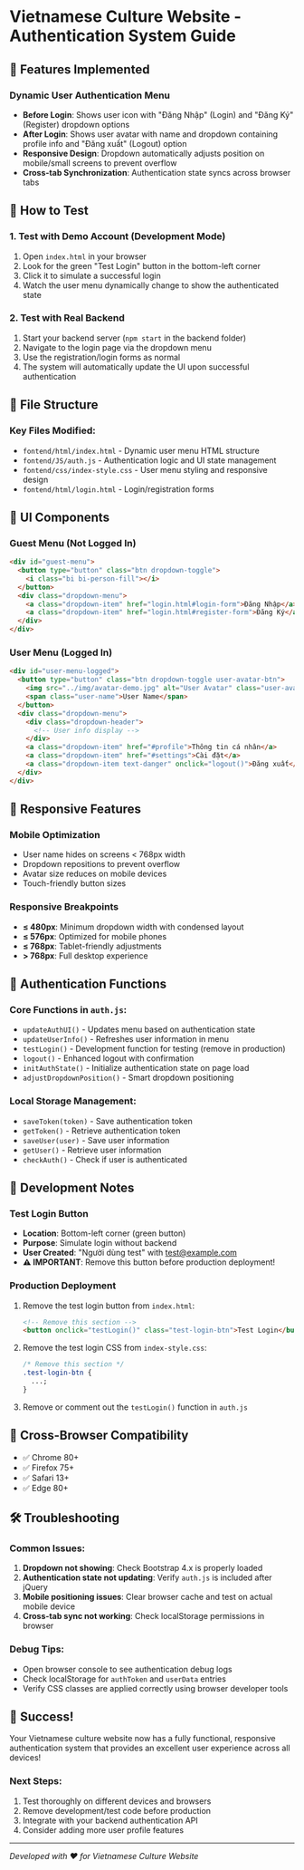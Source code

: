 # Vietnamese Culture Website - Authentication System Guide

## 🚀 Features Implemented

### Dynamic User Authentication Menu

- **Before Login**: Shows user icon with "Đăng Nhập" (Login) and "Đăng Ký" (Register) dropdown options
- **After Login**: Shows user avatar with name and dropdown containing profile info and "Đăng xuất" (Logout) option
- **Responsive Design**: Dropdown automatically adjusts position on mobile/small screens to prevent overflow
- **Cross-tab Synchronization**: Authentication state syncs across browser tabs

## 🎯 How to Test

### 1. Test with Demo Account (Development Mode)

1. Open `index.html` in your browser
2. Look for the green "Test Login" button in the bottom-left corner
3. Click it to simulate a successful login
4. Watch the user menu dynamically change to show the authenticated state

### 2. Test with Real Backend

1. Start your backend server (`npm start` in the backend folder)
2. Navigate to the login page via the dropdown menu
3. Use the registration/login forms as normal
4. The system will automatically update the UI upon successful authentication

## 🔧 File Structure

### Key Files Modified:

- `fontend/html/index.html` - Dynamic user menu HTML structure
- `fontend/JS/auth.js` - Authentication logic and UI state management
- `fontend/css/index-style.css` - User menu styling and responsive design
- `fontend/html/login.html` - Login/registration forms

## 🎨 UI Components

### Guest Menu (Not Logged In)

```html
<div id="guest-menu">
  <button type="button" class="btn dropdown-toggle">
    <i class="bi bi-person-fill"></i>
  </button>
  <div class="dropdown-menu">
    <a class="dropdown-item" href="login.html#login-form">Đăng Nhập</a>
    <a class="dropdown-item" href="login.html#register-form">Đăng Ký</a>
  </div>
</div>
```

### User Menu (Logged In)

```html
<div id="user-menu-logged">
  <button type="button" class="btn dropdown-toggle user-avatar-btn">
    <img src="../img/avatar-demo.jpg" alt="User Avatar" class="user-avatar" />
    <span class="user-name">User Name</span>
  </button>
  <div class="dropdown-menu">
    <div class="dropdown-header">
      <!-- User info display -->
    </div>
    <a class="dropdown-item" href="#profile">Thông tin cá nhân</a>
    <a class="dropdown-item" href="#settings">Cài đặt</a>
    <a class="dropdown-item text-danger" onclick="logout()">Đăng xuất</a>
  </div>
</div>
```

## 📱 Responsive Features

### Mobile Optimization

- User name hides on screens < 768px width
- Dropdown repositions to prevent overflow
- Avatar size reduces on mobile devices
- Touch-friendly button sizes

### Responsive Breakpoints

- **≤ 480px**: Minimum dropdown width with condensed layout
- **≤ 576px**: Optimized for mobile phones
- **≤ 768px**: Tablet-friendly adjustments
- **> 768px**: Full desktop experience

## 🔐 Authentication Functions

### Core Functions in `auth.js`:

- `updateAuthUI()` - Updates menu based on authentication state
- `updateUserInfo()` - Refreshes user information in menu
- `testLogin()` - Development function for testing (remove in production)
- `logout()` - Enhanced logout with confirmation
- `initAuthState()` - Initialize authentication state on page load
- `adjustDropdownPosition()` - Smart dropdown positioning

### Local Storage Management:

- `saveToken(token)` - Save authentication token
- `getToken()` - Retrieve authentication token
- `saveUser(user)` - Save user information
- `getUser()` - Retrieve user information
- `checkAuth()` - Check if user is authenticated

## 🎯 Development Notes

### Test Login Button

- **Location**: Bottom-left corner (green button)
- **Purpose**: Simulate login without backend
- **User Created**: "Người dùng test" with test@example.com
- **⚠️ IMPORTANT**: Remove this button before production deployment!

### Production Deployment

1. Remove the test login button from `index.html`:

   ```html
   <!-- Remove this section -->
   <button onclick="testLogin()" class="test-login-btn">Test Login</button>
   ```

2. Remove the test login CSS from `index-style.css`:

   ```css
   /* Remove this section */
   .test-login-btn {
     ...;
   }
   ```

3. Remove or comment out the `testLogin()` function in `auth.js`

## 🔄 Cross-Browser Compatibility

- ✅ Chrome 80+
- ✅ Firefox 75+
- ✅ Safari 13+
- ✅ Edge 80+

## 🛠️ Troubleshooting

### Common Issues:

1. **Dropdown not showing**: Check Bootstrap 4.x is properly loaded
2. **Authentication state not updating**: Verify `auth.js` is included after jQuery
3. **Mobile positioning issues**: Clear browser cache and test on actual mobile device
4. **Cross-tab sync not working**: Check localStorage permissions in browser

### Debug Tips:

- Open browser console to see authentication debug logs
- Check localStorage for `authToken` and `userData` entries
- Verify CSS classes are applied correctly using browser developer tools

## 🎉 Success!

Your Vietnamese culture website now has a fully functional, responsive authentication system that provides an excellent user experience across all devices!

### Next Steps:

1. Test thoroughly on different devices and browsers
2. Remove development/test code before production
3. Integrate with your backend authentication API
4. Consider adding more user profile features

---

_Developed with ❤️ for Vietnamese Culture Website_
